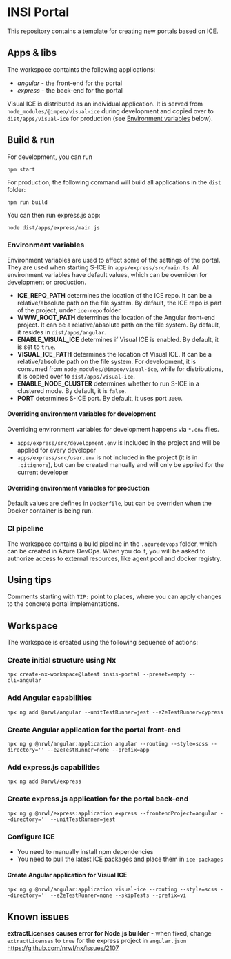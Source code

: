# INSI Portal

This repository contains a template for creating new portals based on ICE.

## Apps & libs

The workspace containts the following applications:

- _angular_ - the front-end for the portal
- _express_ - the back-end for the portal

Visual ICE is distributed as an individual application. It is served from `node_modules/@impeo/visual-ice` during development and copied over to `dist/apps/visual-ice` for production (see [Environment variables](#environment-variables) below).

## Build & run

For development, you can run

```
npm start
```

For production, the following command will build all applications in the `dist` folder:

```
npm run build
```

You can then run express.js app:

```
node dist/apps/express/main.js
```

### Environment variables

Environment variables are used to affect some of the settings of the portal. They are used when starting S-ICE in `apps/express/src/main.ts`. All environment variables have default values, which can be overriden for development or production.

- **ICE_REPO_PATH** determines the location of the ICE repo. It can be a relative/absolute path on the file system. By default, the ICE repo is part of the project, under `ice-repo` folder.
- **WWW_ROOT_PATH** determines the location of the Angular front-end project. It can be a relative/absolute path on the file system. By default, it resides in `dist/apps/angular`.
- **ENABLE_VISUAL_ICE** determines if Visual ICE is enabled. By default, it is set to `true`.
- **VISUAL_ICE_PATH** determines the location of Visual ICE. It can be a relative/absolute path on the file system. For development, it is consumed from `node_modules/@impeo/visual-ice`, while for distributions, it is copied over to `dist/apps/visual-ice`.
- **ENABLE_NODE_CLUSTER** determines whether to run S-ICE in a clustered mode. By default, it is `false`.
- **PORT** determines S-ICE port. By default, it uses port `3000`.

#### Overriding environment variables for development

Overriding environment variables for development happens via `*.env` files.

- `apps/express/src/development.env` is included in the project and will be applied for every developer
- `apps/express/src/user.env` is not included in the project (it is in `.gitignore`), but can be created manually and will only be applied for the current developer

#### Overriding environment variables for production

Default values are defines in `Dockerfile`, but can be overriden when the Docker container is being run.

### CI pipeline

The workspace contains a build pipeline in the `.azuredevops` folder, which can be created in Azure DevOps. When you do it, you will be asked to authorize access to external resources, like agent pool and docker registry.

## Using tips

Comments starting with `TIP:` point to places, where you can apply changes to the concrete portal implementations.

## Workspace

The workspace is created using the following sequence of actions:

### Create initial structure using Nx

```
npx create-nx-workspace@latest insis-portal --preset=empty --cli=angular
```

### Add Angular capabilities

```
npx ng add @nrwl/angular --unitTestRunner=jest --e2eTestRunner=cypress
```

### Create Angular application for the portal front-end

```
npx ng g @nrwl/angular:application angular --routing --style=scss --directory='' --e2eTestRunner=none --prefix=app
```

### Add express.js capabilities

```
npx ng add @nrwl/express
```

### Create express.js application for the portal back-end

```
npx ng g @nrwl/express:application express --frontendProject=angular --directory='' --unitTestRunner=jest
```

### Configure ICE

- You need to manually install npm dependencies
- You need to pull the latest ICE packages and place them in `ice-packages`

#### Create Angular application for Visual ICE

```
npx ng g @nrwl/angular:application visual-ice --routing --style=scss --directory='' --e2eTestRunner=none --skipTests --prefix=vi
```

## Known issues

**extractLicenses causes error for Node.js builder** - when fixed, change `extractLicenses` to `true` for the express project in `angular.json`  
https://github.com/nrwl/nx/issues/2107
